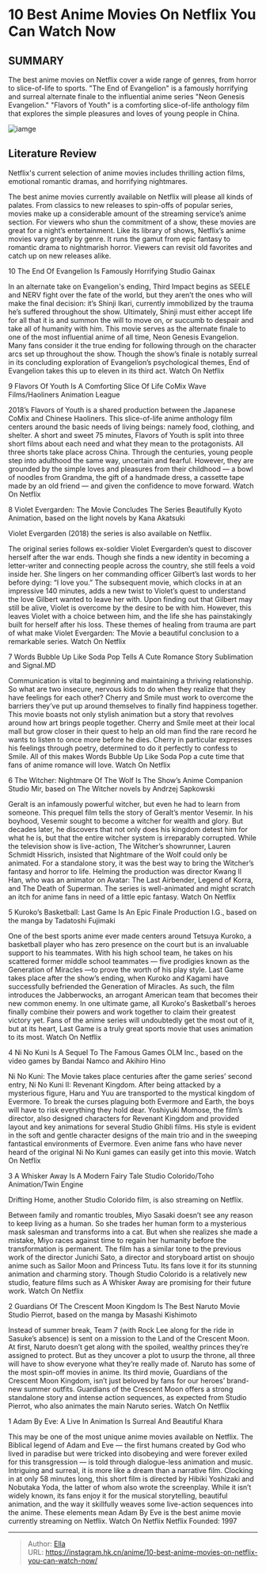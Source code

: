 # 10 Best Anime Movies On Netflix You Can Watch Now


## SUMMARY 


 The best anime movies on Netflix cover a wide range of genres, from horror to slice-of-life to sports. 
 &#34;The End of Evangelion&#34; is a famously horrifying and surreal alternate finale to the influential anime series &#34;Neon Genesis Evangelion.&#34; 
 &#34;Flavors of Youth&#34; is a comforting slice-of-life anthology film that explores the simple pleasures and loves of young people in China. 

![iamge](https://static1.srcdn.com/wordpress/wp-content/uploads/2023/11/mixcollage-28-nov-2023-12-09-am-1301.jpg)

## Literature Review

Netflix&#39;s current selection of anime movies includes thrilling action films, emotional romantic dramas, and horrifying nightmares.




The best anime movies currently available on Netflix will please all kinds of palates. From classics to new releases to spin-offs of popular series, movies make up a considerable amount of the streaming service’s anime section. For viewers who shun the commitment of a show, these movies are great for a night’s entertainment.
Like its library of shows, Netflix’s anime movies vary greatly by genre. It runs the gamut from epic fantasy to romantic drama to nightmarish horror. Viewers can revisit old favorites and catch up on new releases alike.









 








 10  The End Of Evangelion Is Famously Horrifying 
Studio Gainax


 







In an alternate take on Evangelion&#39;s ending, Third Impact begins as SEELE and NERV fight over the fate of the world, but they aren’t the ones who will make the final decision: it’s Shinji Ikari, currently immobilized by the trauma he’s suffered throughout the show. Ultimately, Shinji must either accept life for all that it is and summon the will to move on, or succumb to despair and take all of humanity with him.
This movie serves as the alternate finale to one of the most influential anime of all time, Neon Genesis Evangelion. Many fans consider it the true ending for following through on the character arcs set up throughout the show. Though the show’s finale is notably surreal in its concluding exploration of Evangelion’s psychological themes, End of Evangelion takes this up to eleven in its third act.
Watch On Netflix





 9  Flavors Of Youth Is A Comforting Slice Of Life 
CoMix Wave Films/Haoliners Animation League
        

2018’s Flavors of Youth is a shared production between the Japanese CoMix and Chinese Haoliners. This slice-of-life anime anthology film centers around the basic needs of living beings: namely food, clothing, and shelter. A short and sweet 75 minutes, Flavors of Youth is split into three short films about each need and what they mean to the protagonists.
All three shorts take place across China. Through the centuries, young people step into adulthood the same way, uncertain and fearful. However, they are grounded by the simple loves and pleasures from their childhood — a bowl of noodles from Grandma, the gift of a handmade dress, a cassette tape made by an old friend — and given the confidence to move forward.
Watch On Netflix





 8  Violet Evergarden: The Movie Concludes The Series Beautifully 
Kyoto Animation, based on the light novels by Kana Akatsuki
        

Violet Evergarden (2018) the series is also available on Netflix. 

The original series follows ex-soldier Violet Evergarden’s quest to discover herself after the war ends. Though she finds a new identity in becoming a letter-writer and connecting people across the country, she still feels a void inside her. She lingers on her commanding officer Gilbert’s last words to her before dying: “I love you.”
The subsequent movie, which clocks in at an impressive 140 minutes, adds a new twist to Violet’s quest to understand the love Gilbert wanted to leave her with. Upon finding out that Gilbert may still be alive, Violet is overcome by the desire to be with him. However, this leaves Violet with a choice between him, and the life she has painstakingly built for herself after his loss. These themes of healing from trauma are part of what make Violet Evergarden: The Movie a beautiful conclusion to a remarkable series.
Watch On Netflix





 7  Words Bubble Up Like Soda Pop Tells A Cute Romance Story 
Sublimation and Signal.MD
        

Communication is vital to beginning and maintaining a thriving relationship. So what are two insecure, nervous kids to do when they realize that they have feelings for each other? Cherry and Smile must work to overcome the barriers they’ve put up around themselves to finally find happiness together.
This movie boasts not only stylish animation but a story that revolves around how art brings people together. Cherry and Smile meet at their local mall but grow closer in their quest to help an old man find the rare record he wants to listen to once more before he dies. Cherry in particular expresses his feelings through poetry, determined to do it perfectly to confess to Smile. All of this makes Words Bubble Up Like Soda Pop a cute time that fans of anime romance will love.
Watch On Netflix





 6  The Witcher: Nightmare Of The Wolf Is The Show’s Anime Companion 
Studio Mir, based on The Witcher novels by Andrzej Sapkowski
        

Geralt is an infamously powerful witcher, but even he had to learn from someone. This prequel film tells the story of Geralt’s mentor Vesemir. In his boyhood, Vesemir sought to become a witcher for wealth and glory. But decades later, he discovers that not only does his kingdom detest him for what he is, but that the entire witcher system is irreparably corrupted.
While the television show is live-action, The Witcher’s showrunner, Lauren Schmidt Hissrich, insisted that Nightmare of the Wolf could only be animated. For a standalone story, it was the best way to bring the Witcher’s fantasy and horror to life. Helming the production was director Kwang Il Han, who was an animator on Avatar: The Last Airbender, Legend of Korra, and The Death of Superman. The series is well-animated and might scratch an itch for anime fans in need of a little epic fantasy.
Watch On Netflix





 5  Kuroko’s Basketball: Last Game Is An Epic Finale 
Production I.G., based on the manga by Tadatoshi Fujimaki


 







One of the best sports anime ever made centers around Tetsuya Kuroko, a basketball player who has zero presence on the court but is an invaluable support to his teammates. With his high school team, he takes on his scattered former middle school teammates — five prodigies known as the Generation of Miracles —to prove the worth of his play style.
Last Game takes place after the show’s ending, when Kuroko and Kagami have successfully befriended the Generation of Miracles. As such, the film introduces the Jabberwocks, an arrogant American team that becomes their new common enemy. In one ultimate game, all Kuroko&#39;s Basketball&#39;s heroes finally combine their powers and work together to claim their greatest victory yet. Fans of the anime series will undoubtedly get the most out of it, but at its heart, Last Game is a truly great sports movie that uses animation to its most.
Watch On Netflix





 4  Ni No Kuni Is A Sequel To The Famous Games 
OLM Inc., based on the video games by Bandai Namco and Akihiro Hino
        

Ni No Kuni: The Movie takes place centuries after the game series’ second entry, Ni No Kuni II: Revenant Kingdom. After being attacked by a mysterious figure, Haru and Yuu are transported to the mystical kingdom of Evermore. To break the curses plaguing both Evermore and Earth, the boys will have to risk everything they hold dear.
Yoshiyuki Momose, the film’s director, also designed characters for Revenant Kingdom and provided layout and key animations for several Studio Ghibli films. His style is evident in the soft and gentle character designs of the main trio and in the sweeping fantastical environments of Evermore. Even anime fans who have never heard of the original Ni No Kuni games can easily get into this movie.
Watch On Netflix





 3  A Whisker Away Is A Modern Fairy Tale 
Studio Colorido/Toho Animation/Twin Engine
        

Drifting Home, another Studio Colorido film, is also streaming on Netflix. 

Between family and romantic troubles, Miyo Sasaki doesn’t see any reason to keep living as a human. So she trades her human form to a mysterious mask salesman and transforms into a cat. But when she realizes she made a mistake, Miyo races against time to regain her humanity before the transformation is permanent.
The film has a similar tone to the previous work of the director Junichi Sato, a director and storyboard artist on shoujo anime such as Sailor Moon and Princess Tutu. Its fans love it for its stunning animation and charming story. Though Studio Colorido is a relatively new studio, feature films such as A Whisker Away are promising for their future work.
Watch On Netflix





 2  Guardians Of The Crescent Moon Kingdom Is The Best Naruto Movie 
Studio Pierrot, based on the manga by Masashi Kishimoto
        

Instead of summer break, Team 7 (with Rock Lee along for the ride in Sasuke’s absence) is sent on a mission to the Land of the Crescent Moon. At first, Naruto doesn’t get along with the spoiled, wealthy princes they’re assigned to protect. But as they uncover a plot to usurp the throne, all three will have to show everyone what they’re really made of.
Naruto has some of the most spin-off movies in anime. Its third movie, Guardians of the Crescent Moon Kingdom, isn’t just beloved by fans for our heroes’ brand-new summer outfits. Guardians of the Crescent Moon offers a strong standalone story and intense action sequences, as expected from Studio Pierrot, who also animates the main Naruto series.
Watch On Netflix





 1  Adam By Eve: A Live In Animation Is Surreal And Beautiful 
Khara


This may be one of the most unique anime movies available on Netflix. The Biblical legend of Adam and Eve — the first humans created by God who lived in paradise but were tricked into disobeying and were forever exiled for this transgression — is told through dialogue-less animation and music. Intriguing and surreal, it is more like a dream than a narrative film.
Clocking in at only 58 minutes long, this short film is directed by Hibiki Yoshizaki and Nobutaka Yoda, the latter of whom also wrote the screenplay. While it isn’t widely known, its fans enjoy it for the musical storytelling, beautiful animation, and the way it skillfully weaves some live-action sequences into the anime. These elements mean Adam By Eve is the best anime movie currently streaming on Netflix.
Watch On Netflix
    Netflix   Founded:   1997      

---

> Author: [Ella](https://instagram.hk.cn/)  
> URL: https://instagram.hk.cn/anime/10-best-anime-movies-on-netflix-you-can-watch-now/  


